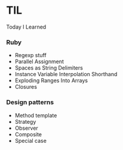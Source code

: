# TIL   
Today I Learned   
   
### Ruby
- Regexp stuff
- Parallel Assignment
- Spaces as String Delimiters
- Instance Variable Interpolation Shorthand
- Exploding Ranges Into Arrays
- Closures
### Design patterns
- Method template
- Strategy
- Observer
- Composite
- Special case
